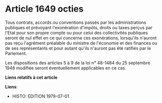 # Article 1649 octies

Tous contrats, accords ou conventions passés par les administrations publiques et prévoyant l'exonération d'impôts, droits ou
taxes perçus par l'Etat pour son propre compte ou pour celui des collectivités publiques seront de nul effet en ce qui
concerne ces exonérations, lorsqu'ils n'auront pas reçu l'agrément préalable du ministre de l'économie et des finances ou de
ses représentants et pour autant qu'ils n'auront pas été ratifiés par le Parlement.

Les dispositions des articles 5 à 9 de la loi n° 48-1484 du 25 septembre 1948 modifiée seront éventuellement applicables en
ce cas.

**Liens relatifs à cet article**

**Liens**:

  - HISTO: EDITION 1979-07-01
